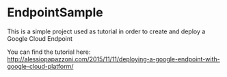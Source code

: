 # EndpointSample

This is a simple project used as tutorial in order to create and deploy a Google Cloud Endpoint

You can find the tutorial here:
http://alessiopapazzoni.com/2015/11/11/deploying-a-google-endpoint-with-google-cloud-platform/
